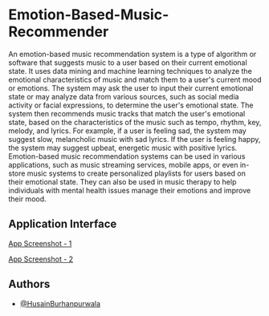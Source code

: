 
# Emotion-Based-Music-Recommender

An emotion-based music recommendation system is a type of algorithm or software that suggests music to a user based on their current emotional state. It uses data mining and machine learning techniques to analyze the emotional characteristics of music and match them to a user's current mood or emotions. The system may ask the user to input their current emotional state or may analyze data from various sources, such as social media activity or facial expressions, to determine the user's emotional state.
The system then recommends music tracks that match the user's emotional state, based on the characteristics of the music such as tempo, rhythm, key, melody, and lyrics. For example, if a user is feeling sad, the system may suggest slow, melancholic music with sad lyrics. If the user is feeling happy, the system may suggest upbeat, energetic music with positive lyrics.
Emotion-based music recommendation systems can be used in various applications, such as music streaming services, mobile apps, or even in-store music systems to create personalized playlists for users based on their emotional state. They can also be used in music therapy to help individuals with mental health issues manage their emotions and improve their mood.



## Application Interface

[App Screenshot - 1](https://drive.google.com/file/d/1sGDexNOz6fsHR529lDuo9vHPZiXFR2Pc/view?usp=sharing)

[App Screenshot - 2](https://drive.google.com/file/d/1hHENwV-YrpdjFtrSaVTWrbsrincuqd4T/view?usp=sharing)


## Authors

- [@HusainBurhanpurwala](https://github.com/HusainBurhanpurwala)

